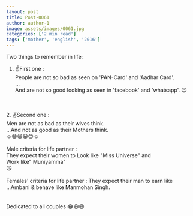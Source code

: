 ```yaml
---
layout: post
title: Post-0061
author: author-1
image: assets/images/0061.jpg
categories: ['2 min read']
tags: ['mother', 'english', '2016']
---
```

Two things to remember in life:  <br>
 1. ☝First one :  <br>
 People are not so bad as seen on 'PAN-Card' and 'Aadhar Card'.  <br>
 ...  <br>
 And are not so good looking as seen in 'facebook' and 'whatsapp'. 😉  <br>
   <br>
   <br>
 2. ✌Second one :  <br>
 Men are not as bad as their wives think.  <br>
 ...And not as good as their Mothers think.  <br>
 ☺😄😃😀😊☺  <br>
   <br>
 Male criteria for life partner :  <br>
 They expect their women to Look like "Miss Universe" and  <br>
 Work like" Muniyamma"  <br>
 😘  <br>
   <br>
 Females' criteria for life partner  : They expect their man to earn like ...Ambani  & behave like Manmohan Singh.  <br>
   <br>
   <br>
 Dedicated to all couples 😂😃😃